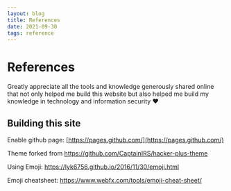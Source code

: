 ```yaml
---
layout: blog
title: References
date: 2021-09-30
tags: reference
---
```


# References

Greatly appreciate all the tools and knowledge generously shared online that not only helped me build this website but also helped me build my knowledge in technology and information security :heart:

## Building this site

Enable github page: [https://pages.github.com/](https://pages.github.com/)

Theme forked from https://github.com/CaptainIRS/hacker-plus-theme

Using Emoji: https://lyk6756.github.io/2016/11/30/emoji.html

Emoji cheatsheet: https://www.webfx.com/tools/emoji-cheat-sheet/
